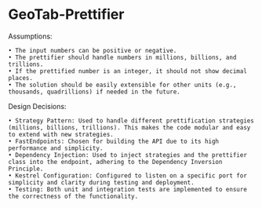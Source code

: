 # GeoTab-Prettifier
 Assumptions:

    • The input numbers can be positive or negative.
    • The prettifier should handle numbers in millions, billions, and trillions.
    • If the prettified number is an integer, it should not show decimal places.
    • The solution should be easily extensible for other units (e.g., thousands, quadrillions) if needed in the future.

Design Decisions:

    • Strategy Pattern: Used to handle different prettification strategies (millions, billions, trillions). This makes the code modular and easy to extend with new strategies.
    • FastEndpoints: Chosen for building the API due to its high performance and simplicity.
    • Dependency Injection: Used to inject strategies and the prettifier class into the endpoint, adhering to the Dependency Inversion Principle.
    • Kestrel Configuration: Configured to listen on a specific port for simplicity and clarity during testing and deployment.
    • Testing: Both unit and integration tests are implemented to ensure the correctness of the functionality.
